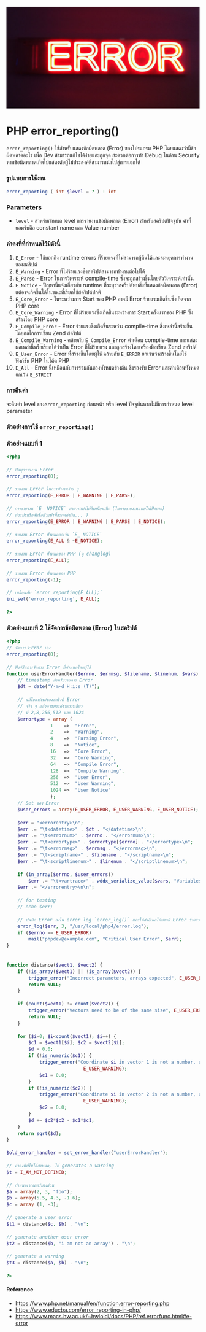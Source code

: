 ![](images/day6.png)

# PHP error_reporting()
`error_reporting()` ใช้สำหรับแสดงข้อผิดพลาด (Error) ของโปรแกรม PHP โดยแสดงว่ามีข้อผิดพลาดอะไร เพื่อ Dev สามารถแก้ไขได้ง่ายและถูกจุด สะดวกต่อการทำ Debug ในด้าน Security หากข้อผิดพลาดเกิดไปแสดงต่อผู้ไม่ประสงค์ดีสามารถนำไปสู่การแฮกได้  

### รูปแบบการใช้งาน

```php 
error_reporting ( int $level = ? ) : int
```

### Parameters 

- `level` - สำหรับกำหนด level การรายงานข้อผิดพลาด (Error) สำหรับสคริปต์ปัจจุบัน ค่าที่ยอมรับคือ constant name และ Value number

### ค่าคงที่ที่กำหนดไว้มีดังนี้
1. `E_Error` - ใช้บอกถึง runtime errors ที่ร้ายแรงที่ไม่สามารถกู้คืนได้และจะหยุดการทำงานของสคริปต์
2. `E_Warning` - Error ที่ไม่ร้ายแรงซึ่งสคริปต์สามารถทำงานต่อไปได้
3. `E_Parse` - Error ในการวิเคราะห์ compile-time ซึ่งจะถูกสร้างขึ้นโดยตัววิเคราะห์เท่านั้น
4. `E_Notice` - ปัญหานี้แจ้งเกี่ยวกับ runtime ที่ระบุว่าสคริปต์พบสิ่งที่แสดงข้อผิดพลาด (Error) แต่อาจเกิดขึ้นได้ในขณะที่เรียกใช้สคริปต์ปกติ
5. `E_Core_Error` - ในระหว่างการ Start ของ PHP อาจมี Error ร้ายแรงเกิดขึ้นซึ่งเกิดจาก PHP core
6. `E_Core_Warning` - Error ที่ไม่ร้ายแรงซึ่งเกิดขึ้นระหว่างการ  Start ครั้งแรกของ PHP ซึ่งสร้างโดย PHP core
7. `E_Compile_Error` - Error ร้ายแรงซึ่งเกิดขึ้นระหว่าง compile-time สิ่งเหล่านี้สร้างขึ้นโดยกลไกการเขียน Zend สคริปต์ 
8. `E_Compile_Warning` - คล้ายกับ `E_Compile_Error` คำเตือน compile-time การแสดงผลเหล่านี้หรือเรียกได้ว่าเป็น Error ที่ไม่ร้ายแรง  และถูกสร้างโดยเครื่องมือเขียน  Zend สคริปต์
9. `E_User_Error` - Error ที่สร้างขึ้นโดยผู้ใช้ คล้ายกับ `E_ERROR` ยกเว้นว่าสร้างขึ้นโดยใช้ฟังก์ชัน PHP ในโค้ด PHP
10. `E_All` - Error นี้เหมือนกับการรวมกันของทั้งหมดข้างต้น ซึ่งรองรับ Error และคำเตือนทั้งหมดยกเว้น `E_STRICT`

### การคืนค่า

จะคืนค่า level ของ`error_reporting` ก่อนหน้า หรือ level ปัจจุบันหากไม่มีการกำหนด level parameter

### ตัวอย่างการใช้ `error_reporting()`

### ตัวอย่างแบบที่ 1 

```php 
<?php

// ปิดทุกรายงาน Error
error_reporting(0);

// รายงาน Error ในการทำงานง่าย ๆ
error_reporting(E_ERROR | E_WARNING | E_PARSE);

// การรายงาน `E_ NOTICE` สามารถทำได้ดีเหมือนกัน (ในการรายงานแบบไม่เปิดเผย)
// ตัวแปรหรือจับชื่อตัวแปรที่สะกดคำผิด... )
error_reporting(E_ERROR | E_WARNING | E_PARSE | E_NOTICE);

// รายงาน Error ทั้งหมดยกเว้น `E_ NOTICE`
error_reporting(E_ALL & ~E_NOTICE);

// รายงาน Error ทั้งหมดของ PHP (ดู changlog)
error_reporting(E_ALL);

// รายงาน Error ทั้งหมดของ PHP
error_reporting(-1);

// เหมือนกับ `error_reporting(E_ALL);`
ini_set('error_reporting', E_ALL);

?>
```
### ตัวอย่างแบบที่ 2 ใช้จัดการข้อผิดพลาด (Error) ในสคริปต์

```php
<?php
// จัดการ Error เอง
error_reporting(0);

// ฟังก์ชันการจัดการ Error ที่กำหนดโดยผู้ใช้
function userErrorHandler($errno, $errmsg, $filename, $linenum, $vars) {
    // timestamp สำหรับรายการ Error
    $dt = date("Y-m-d H:i:s (T)");

    // แก้ไขอาร์เรย์ของสตริงที่ Error
    // จริง ๆ แล้วควรทำแค่รายการเดียว
    // มี 2,8,256,512 และ 1024
    $errortype = array (
                1    =>  "Error",
                2    =>  "Warning",
                4    =>  "Parsing Error",
                8    =>  "Notice",
                16   =>  "Core Error",
                32   =>  "Core Warning",
                64   =>  "Compile Error",
                128  =>  "Compile Warning",
                256  =>  "User Error",
                512  =>  "User Warning",
                1024 =>  "User Notice"
                );
    // Set ของ Error
    $user_errors = array(E_USER_ERROR, E_USER_WARNING, E_USER_NOTICE);
    
    $err = "<errorentry>\n";
    $err .= "\t<datetime>" . $dt . "</datetime>\n";
    $err .= "\t<errornum>" . $errno . "</errornum>\n";
    $err .= "\t<errortype>" . $errortype[$errno] . "</errortype>\n";
    $err .= "\t<errormsg>" . $errmsg . "</errormsg>\n";
    $err .= "\t<scriptname>" . $filename . "</scriptname>\n";
    $err .= "\t<scriptlinenum>" . $linenum . "</scriptlinenum>\n";

    if (in_array($errno, $user_errors))
        $err .= "\t<vartrace>" . wddx_serialize_value($vars, "Variables") . "</vartrace>\n";
    $err .= "</errorentry>\n\n";
    
    // for testing
    // echo $err;

    // บันทึก Error ลงใน error log `error_log()` และให้ส่งอีเมลให้หากมี Error ร้ายแรงของผู้ใช้
    error_log($err, 3, "/usr/local/php4/error.log");
    if ($errno == E_USER_ERROR)
        mail("phpdev@example.com", "Critical User Error", $err);
}


function distance($vect1, $vect2) {
    if (!is_array($vect1) || !is_array($vect2)) {
        trigger_error("Incorrect parameters, arrays expected", E_USER_ERROR);
        return NULL;
    }

    if (count($vect1) != count($vect2)) {
        trigger_error("Vectors need to be of the same size", E_USER_ERROR);
        return NULL;
    }

    for ($i=0; $i<count($vect1); $i++) {
        $c1 = $vect1[$i]; $c2 = $vect2[$i];
        $d = 0.0;
        if (!is_numeric($c1)) {
            trigger_error("Coordinate $i in vector 1 is not a number, using zero",
                            E_USER_WARNING);
            $c1 = 0.0;
        }
        if (!is_numeric($c2)) {
            trigger_error("Coordinate $i in vector 2 is not a number, using zero",
                            E_USER_WARNING);
            $c2 = 0.0;
        }
        $d += $c2*$c2 - $c1*$c1;
    }
    return sqrt($d);
}

$old_error_handler = set_error_handler("userErrorHandler");

// ค่าคงที่ที่ไม่ได้กำหนด, ให้ generates a warning  
$t = I_AM_NOT_DEFINED;

// กำหนดเวกเตอร์บางส่วน
$a = array(2, 3, "foo");
$b = array(5.5, 4.3, -1.6);
$c = array (1, -3);

// generate a user error
$t1 = distance($c, $b) . "\n";

// generate another user error
$t2 = distance($b, "i am not an array") . "\n";

// generate a warning
$t3 = distance($a, $b) . "\n";

?> 
```


#### Reference
- https://www.php.net/manual/en/function.error-reporting.php
- https://www.educba.com/error_reporting-in-php/
- https://www.macs.hw.ac.uk/~hwloidl/docs/PHP/ref.errorfunc.html#e-error

